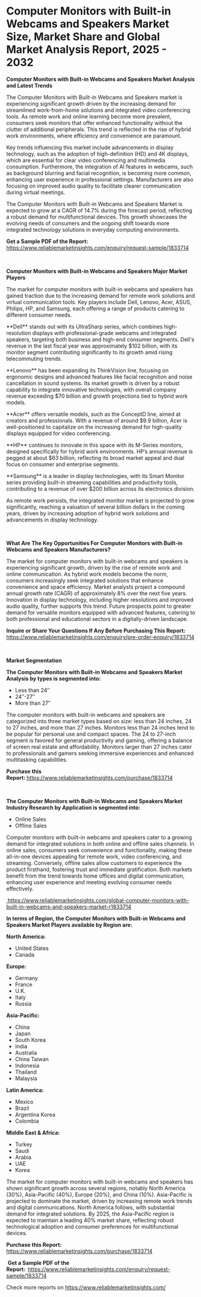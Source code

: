 <p><h1>Computer Monitors with Built-in Webcams and Speakers Market Size, Market Share and Global Market Analysis Report, 2025 - 2032</h1></p><p><strong>Computer Monitors with Built-in Webcams and Speakers Market Analysis and Latest Trends</strong></p>
<p><p>The Computer Monitors with Built-in Webcams and Speakers market is experiencing significant growth driven by the increasing demand for streamlined work-from-home solutions and integrated video conferencing tools. As remote work and online learning become more prevalent, consumers seek monitors that offer enhanced functionality without the clutter of additional peripherals. This trend is reflected in the rise of hybrid work environments, where efficiency and convenience are paramount.</p><p>Key trends influencing this market include advancements in display technology, such as the adoption of high-definition (HD) and 4K displays, which are essential for clear video conferencing and multimedia consumption. Furthermore, the integration of AI features in webcams, such as background blurring and facial recognition, is becoming more common, enhancing user experience in professional settings. Manufacturers are also focusing on improved audio quality to facilitate clearer communication during virtual meetings.</p><p>The Computer Monitors with Built-in Webcams and Speakers Market is expected to grow at a CAGR of 14.7% during the forecast period, reflecting a robust demand for multifunctional devices. This growth showcases the evolving needs of consumers and the ongoing shift towards more integrated technology solutions in everyday computing environments.</p></p>
<p><strong>Get a Sample PDF of the Report:&nbsp;</strong> <a href="https://www.reliablemarketinsights.com/enquiry/request-sample/1833714?utm_campaign=3577&utm_medium=2&utm_source=Github&utm_content=ia&utm_term=26032025&utm_id=computer-monitors-with-built-in-webcams-and-speakers">https://www.reliablemarketinsights.com/enquiry/request-sample/1833714</a></p>
<p>&nbsp;</p>
<p><strong>Computer Monitors with Built-in Webcams and Speakers Major Market Players</strong></p>
<p><p>The market for computer monitors with built-in webcams and speakers has gained traction due to the increasing demand for remote work solutions and virtual communication tools. Key players include Dell, Lenovo, Acer, ASUS, Philips, HP, and Samsung, each offering a range of products catering to different consumer needs.</p><p>**Dell** stands out with its UltraSharp series, which combines high-resolution displays with professional-grade webcams and integrated speakers, targeting both business and high-end consumer segments. Dell's revenue in the last fiscal year was approximately $102 billion, with its monitor segment contributing significantly to its growth amid rising telecommuting trends.</p><p>**Lenovo** has been expanding its ThinkVision line, focusing on ergonomic designs and advanced features like facial recognition and noise cancellation in sound systems. Its market growth is driven by a robust capability to integrate innovative technologies, with overall company revenue exceeding $70 billion and growth projections tied to hybrid work models.</p><p>**Acer** offers versatile models, such as the ConceptD line, aimed at creators and professionals. With a revenue of around $9.9 billion, Acer is well-positioned to capitalize on the increasing demand for high-quality displays equipped for video conferencing.</p><p>**HP** continues to innovate in this space with its M-Series monitors, designed specifically for hybrid work environments. HP’s annual revenue is pegged at about $63 billion, reflecting its broad market appeal and dual focus on consumer and enterprise segments.</p><p>**Samsung** is a leader in display technologies, with its Smart Monitor series providing built-in streaming capabilities and productivity tools, contributing to a revenue of over $200 billion across its electronics division.</p><p>As remote work persists, the integrated monitor market is projected to grow significantly, reaching a valuation of several billion dollars in the coming years, driven by increasing adoption of hybrid work solutions and advancements in display technology.</p></p>
<p>&nbsp;</p>
<p><strong>What Are The Key Opportunities For Computer Monitors with Built-in Webcams and Speakers Manufacturers?</strong></p>
<p><p>The market for computer monitors with built-in webcams and speakers is experiencing significant growth, driven by the rise of remote work and online communication. As hybrid work models become the norm, consumers increasingly seek integrated solutions that enhance convenience and space efficiency. Market analysts project a compound annual growth rate (CAGR) of approximately 8% over the next five years. Innovation in display technology, including higher resolutions and improved audio quality, further supports this trend. Future prospects point to greater demand for versatile monitors equipped with advanced features, catering to both professional and educational sectors in a digitally-driven landscape.</p></p>
<p><strong>Inquire or Share Your Questions If Any Before Purchasing This Report:</strong> <a href="https://www.reliablemarketinsights.com/enquiry/pre-order-enquiry/1833714?utm_campaign=3577&utm_medium=2&utm_source=Github&utm_content=ia&utm_term=26032025&utm_id=computer-monitors-with-built-in-webcams-and-speakers">https://www.reliablemarketinsights.com/enquiry/pre-order-enquiry/1833714</a></p>
<p>&nbsp;</p>
<p><strong>Market Segmentation</strong></p>
<p><strong>The Computer Monitors with Built-in Webcams and Speakers Market Analysis by types is segmented into:</strong></p>
<p><ul><li>Less than 24″</li><li>24″-27″</li><li>More than 27″</li></ul></p>
<p><p>The computer monitors with built-in webcams and speakers are categorized into three market types based on size: less than 24 inches, 24 to 27 inches, and more than 27 inches. Monitors less than 24 inches tend to be popular for personal use and compact spaces. The 24 to 27-inch segment is favored for general productivity and gaming, offering a balance of screen real estate and affordability. Monitors larger than 27 inches cater to professionals and gamers seeking immersive experiences and enhanced multitasking capabilities.</p></p>
<p><strong>Purchase this Report:&nbsp;</strong><a href="https://www.reliablemarketinsights.com/purchase/1833714?utm_campaign=3577&utm_medium=2&utm_source=Github&utm_content=ia&utm_term=26032025&utm_id=computer-monitors-with-built-in-webcams-and-speakers">https://www.reliablemarketinsights.com/purchase/1833714</a></p>
<p>&nbsp;</p>
<p><strong>The Computer Monitors with Built-in Webcams and Speakers Market Industry Research by Application is segmented into:</strong></p>
<p><ul><li>Online Sales</li><li>Offline Sales</li></ul></p>
<p><p>Computer monitors with built-in webcams and speakers cater to a growing demand for integrated solutions in both online and offline sales channels. In online sales, consumers seek convenience and functionality, making these all-in-one devices appealing for remote work, video conferencing, and streaming. Conversely, offline sales allow customers to experience the product firsthand, fostering trust and immediate gratification. Both markets benefit from the trend towards home offices and digital communication, enhancing user experience and meeting evolving consumer needs effectively.</p></p>
<p><a href="https://www.reliablemarketinsights.com/global-computer-monitors-with-built-in-webcams-and-speakers-market-r1833714?utm_campaign=3577&utm_medium=2&utm_source=Github&utm_content=ia&utm_term=26032025&utm_id=computer-monitors-with-built-in-webcams-and-speakers">&nbsp;https://www.reliablemarketinsights.com/global-computer-monitors-with-built-in-webcams-and-speakers-market-r1833714</a></p>
<p><strong>In terms of Region, the Computer Monitors with Built-in Webcams and Speakers Market Players available by Region are:</strong></p>
<p>
    <p> <strong> North America: </strong>
        <ul>
            <li>United States</li>
            <li>Canada</li>
        </ul>
        </p> 
    <p> <strong> Europe: </strong>
        <ul>
            <li>Germany</li>
            <li>France</li>
            <li>U.K.</li>
            <li>Italy</li>
            <li>Russia</li>
        </ul>
        </p> 
    <p> <strong> Asia-Pacific: </strong>
        <ul>
            <li>China</li>
            <li>Japan</li>
            <li>South Korea</li>
            <li>India</li>
            <li>Australia</li>
            <li>China Taiwan</li>
            <li>Indonesia</li>
            <li>Thailand</li>
            <li>Malaysia</li>
        </ul>
        </p> 
    <p> <strong> Latin America: </strong>
        <ul>
            <li>Mexico</li>
            <li>Brazil</li>
            <li>Argentina Korea</li>
            <li>Colombia</li>
        </ul>
        </p> 
    <p> <strong> Middle East & Africa: </strong>
        <ul>
            <li>Turkey</li>
            <li>Saudi</li>
            <li>Arabia</li>
            <li>UAE</li>
            <li>Korea</li>
        </ul>
    </p>
    </p>
<p><p>The market for computer monitors with built-in webcams and speakers has shown significant growth across several regions, notably North America (30%), Asia-Pacific (40%), Europe (20%), and China (10%). Asia-Pacific is projected to dominate the market, driven by increasing remote work trends and digital communications. North America follows, with substantial demand for integrated solutions. By 2025, the Asia-Pacific region is expected to maintain a leading 40% market share, reflecting robust technological adoption and consumer preferences for multifunctional devices.</p></p>
<p><strong>Purchase this Report: </strong><a href="https://www.reliablemarketinsights.com/purchase/1833714?utm_campaign=3577&utm_medium=2&utm_source=Github&utm_content=ia&utm_term=26032025&utm_id=computer-monitors-with-built-in-webcams-and-speakers">https://www.reliablemarketinsights.com/purchase/1833714</a></p>
<p>&nbsp;<strong>Get a Sample PDF of the Report:&nbsp;&nbsp;</strong><a href="https://www.reliablemarketinsights.com/enquiry/request-sample/1833714?utm_campaign=3577&utm_medium=2&utm_source=Github&utm_content=ia&utm_term=26032025&utm_id=computer-monitors-with-built-in-webcams-and-speakers">https://www.reliablemarketinsights.com/enquiry/request-sample/1833714</a></p>
<p><strong></strong></p>
<p>Check more reports on <a href="https://www.reliablemarketinsights.com/?utm_campaign=3577&utm_medium=2&utm_source=Github&utm_content=ia&utm_term=26032025&utm_id=computer-monitors-with-built-in-webcams-and-speakers">https://www.reliablemarketinsights.com/</a></p>